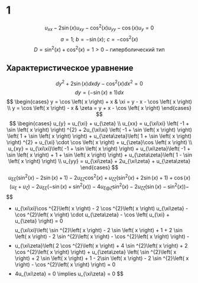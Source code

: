 # 1
$$
u_{xx} - 2\sin \left( x \right) u_{xy} - \cos ^{2}\left( x \right) u_{yy} - \cos \left( x \right) u_{y} = 0
$$
$$
a = 1;\ b = -\sin \left( x \right);\ c= - \cos ^{2}\left( x \right) 
$$
$$
D = \sin^{2}\left( x \right) + \cos ^{2}\left( x \right) = 1 >0 - \text{гиперболический тип}
$$
## Характеристическое уравнение
$$
dy^{2} + 2\sin \left( x \right) dxdy - \cos ^{2}\left( x \right) dx^{2} = 0
$$
$$
dy = \left(-\sin \left( x \right) \pm 1 \right) dx
$$
$$
\begin{cases}
y = \cos \left( x \right) + x & \xi = y - x - \cos \left( x \right)  \\
y = \cos \left( x \right) - x   & \zeta = y + x - \cos \left( x \right) 
\end{cases} 
$$
$$
\begin{cases}
u_{y} = u_{\xi} + u_{\zeta} \\
u_{xx} = u_{\xi\xi} \left( -1 + \sin \left( x \right)  \right) ^{2} + 2u_{\xi\xi} \left( -1 + \sin \left( x \right)  \right) \left( 1 + \sin \left( x \right)  \right)  + u_{\zeta\zeta}\left( 1 + \sin \left( x \right)  \right) ^{2} + u_{\xi} \cdot \cos \left( x \right) + u_{\zeta}\cos \left( x \right)  \\
u_{xy} = u_{\xi\xi}\left( -1 + \sin \left( x \right)  \right)  + u_{\xi\zeta}\left( -1 + \sin \left( x \right)  + 1 + \sin \left( x \right)  \right)  + u_{\zeta\zeta}\left( 1 - \sin \left( x \right)  \right)  \\
u_{yy} = u_{\xi\zeta} + 2u_{\xi\zeta} + u_{\zeta\zeta}
\end{cases}
$$
$$
u_{\xi\xi}\left( \sin ^{2}\left( x \right)  - 2\sin \left( x \right) + 1 \right) - 2 u_{\xi\zeta}\cos ^{2}\left( x \right) + u_{\zeta\zeta}\left( \sin ^{2}\left( x \right)  + 2\sin \left( x \right) + 1 \right) + \cos \left( x \right) \left( u_{\xi} + u_{\zeta} \right) - 2u_{\xi\xi}\left( -\sin \left( x \right)  + \sin ^{2}\left( x \right)  \right) - 4u_{\xi@\zeta}\sin ^{2}\left( x \right)  - 2u_{\zeta\zeta}\left( \sin \left( x \right)  - \sin ^{2}\left( x \right)  \right)  -
$$
$$
- u_{\xi\xi}\cos ^{2}\left( x \right) - 2 \cos ^{2}\left( x \right) u_{\xi\zeta} - \cos ^{2}\left( x \right) \cdot u_{\zeta\zeta} - \cos \left( u_{\xi} + u_{\zeta} \right) = 0
$$
$$
u_{\xi\xi}\left( \sin ^{2}\left( x \right) - 2 \sin \left( x \right)  + 1 + 2 \sin \left( x \right)  - 2 \sin ^{2}\left( x \right)  - \cos ^{2}\left( x \right)  \right) - 
$$
$$
- u_{\xi\zeta}\left( 2 \cos ^{2}\left( x \right)  + 4 \sin ^{2}\left( x \right)  + 2 \cos ^{2}\left( x \right)  \right) + u_{\zeta\zeta} \left( \sin ^{2}\left( x \right)  + 2 \sin \left( x \right)  + 1 - 2\sin \left( x \right) - 2 \sin ^{2}\left( x \right) - \cos ^{2}\left( x \right)  \right) = 0
$$
$$
- 4u_{\xi\zeta} = 0 \implies u_{\xi\zeta} = 0
$$